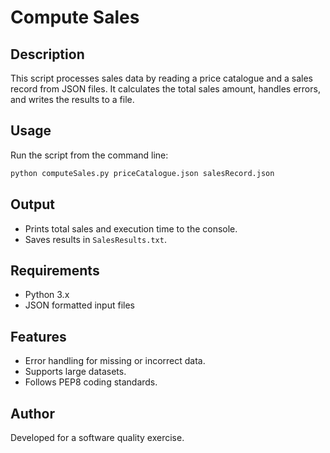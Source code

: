 # Compute Sales

## Description
This script processes sales data by reading a price catalogue and a sales record from JSON files. It calculates the total sales amount, handles errors, and writes the results to a file.

## Usage
Run the script from the command line:
```sh
python computeSales.py priceCatalogue.json salesRecord.json
```

## Output
- Prints total sales and execution time to the console.
- Saves results in `SalesResults.txt`.

## Requirements
- Python 3.x
- JSON formatted input files

## Features
- Error handling for missing or incorrect data.
- Supports large datasets.
- Follows PEP8 coding standards.

## Author
Developed for a software quality exercise.

